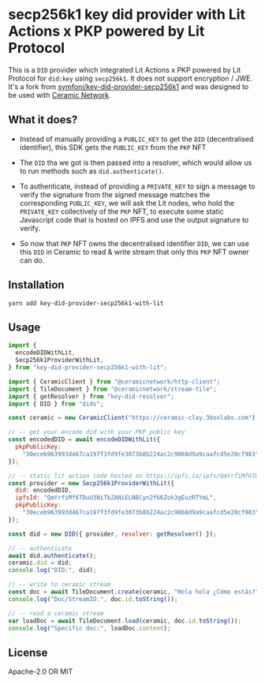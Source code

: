 # secp256k1 key did provider with Lit Actions x PKP powered by Lit Protocol

This is a `DID` provider which integrated Lit Actions x PKP powered by Lit Protocol for `did:key` using `secp256k1`. It does not support encryption / JWE. It's a fork from [symfoni/key-did-provider-secp256k1](https://github.com/symfoni/key-did-provider-secp256k1) and was designed to be used with [Ceramic Network](https://ceramic.network/).

## What it does?

- Instead of manually providing a `PUBLIC_KEY` to get the `DID` (decentralised identifier), this SDK gets the `PUBLIC_KEY` from the `PKP` NFT

- The `DID` tha we got is then passed into a resolver, which would allow us to run methods such as `did.authenticate()`.

- To authenticate, instead of providing a `PRIVATE_KEY` to sign a message to verify the signature from the signed message matches the corresponding `PUBLIC_KEY`, we will ask the Lit nodes, who hold the `PRIVATE_KEY` collectively of the `PKP` NFT, to execute some static Javascript code that is hosted on IPFS and use the output signature to verify.

- So now that `PKP` NFT owns the decentralised identifier `DID`, we can use this `DID` in Ceramic to read & write stream that only this `PKP` NFT owner can do.

## Installation

```
yarn add key-did-provider-secp256k1-with-lit
```

## Usage

```js
import {
  encodeDIDWithLit,
  Secp256k1ProviderWithLit,
} from "key-did-provider-secp256k1-with-lit";

import { CeramicClient } from "@ceramicnetwork/http-client";
import { TileDocument } from "@ceramicnetwork/stream-tile";
import { getResolver } from "key-did-resolver";
import { DID } from "dids";

const ceramic = new CeramicClient("https://ceramic-clay.3boxlabs.com");

// -- get your encode did with your PKP public key
const encodedDID = await encodeDIDWithLit({
  pkpPublicKey:
    "30eceb963993d467ca197f3fd9fe3073b8b224ac2c9068d9a9caafcd5e20cf983",
});

// -- static lit action code hosted on https://ipfs.io/ipfs/QmYrfiMf6TDuU3NiTbZANiELNBCyn2f66Zok3gEuzRTYmL
const provider = new Secp256k1ProviderWithLit({
  did: encodedDID,
  ipfsId: "QmYrfiMf6TDuU3NiTbZANiELNBCyn2f66Zok3gEuzRTYmL",
  pkpPublicKey:
    "30eceb963993d467ca197f3fd9fe3073b8b224ac2c9068d9a9caafcd5e20cf983",
});

const did = new DID({ provider, resolver: getResolver() });

// -- authenticate
await did.authenticate();
ceramic.did = did;
console.log("DID:", did);

// -- write to ceramic stream
const doc = await TileDocument.create(ceramic, "Hola hola ¿Cómo estás?");
console.log("Doc/StreamID:", doc.id.toString());

// -- read a ceramic stream
var loadDoc = await TileDocument.load(ceramic, doc.id.toString());
console.log("Specific doc:", loadDoc.content);
```

<!-- ### To upload a new Lit Action code on IPFS

```js
const code = `
    const go = async () => {
        const sigShare = await LitActions.signEcdsa({ toSign, keyId, sigName });
    };
    go();
`;

const ipfsData  = await uploadToIPFS(code);

console("ipfsData:", ipfsData);
``` -->

## License

Apache-2.0 OR MIT
